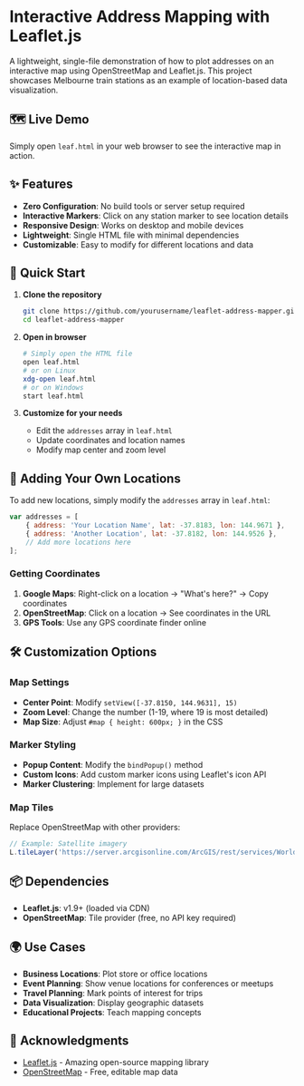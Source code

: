 # Interactive Address Mapping with Leaflet.js

A lightweight, single-file demonstration of how to plot addresses on an interactive map using OpenStreetMap and Leaflet.js. This project showcases Melbourne train stations as an example of location-based data visualization.

## 🗺️ Live Demo

Simply open `leaf.html` in your web browser to see the interactive map in action.

## ✨ Features

- **Zero Configuration**: No build tools or server setup required
- **Interactive Markers**: Click on any station marker to see location details
- **Responsive Design**: Works on desktop and mobile devices
- **Lightweight**: Single HTML file with minimal dependencies
- **Customizable**: Easy to modify for different locations and data

## 🚀 Quick Start

1. **Clone the repository**
   ```bash
   git clone https://github.com/yourusername/leaflet-address-mapper.git
   cd leaflet-address-mapper
   ```

2. **Open in browser**
   ```bash
   # Simply open the HTML file
   open leaf.html
   # or on Linux
   xdg-open leaf.html
   # or on Windows
   start leaf.html
   ```

3. **Customize for your needs**
   - Edit the `addresses` array in `leaf.html`
   - Update coordinates and location names
   - Modify map center and zoom level

## 📍 Adding Your Own Locations

To add new locations, simply modify the `addresses` array in `leaf.html`:

```javascript
var addresses = [
    { address: 'Your Location Name', lat: -37.8183, lon: 144.9671 },
    { address: 'Another Location', lat: -37.8182, lon: 144.9526 },
    // Add more locations here
];
```

### Getting Coordinates

1. **Google Maps**: Right-click on a location → "What's here?" → Copy coordinates
2. **OpenStreetMap**: Click on a location → See coordinates in the URL
3. **GPS Tools**: Use any GPS coordinate finder online

## 🛠️ Customization Options

### Map Settings
- **Center Point**: Modify `setView([-37.8150, 144.9631], 15)`
- **Zoom Level**: Change the number (1-19, where 19 is most detailed)
- **Map Size**: Adjust `#map { height: 600px; }` in the CSS

### Marker Styling
- **Popup Content**: Modify the `bindPopup()` method
- **Custom Icons**: Add custom marker icons using Leaflet's icon API
- **Marker Clustering**: Implement for large datasets

### Map Tiles
Replace OpenStreetMap with other providers:
```javascript
// Example: Satellite imagery
L.tileLayer('https://server.arcgisonline.com/ArcGIS/rest/services/World_Imagery/MapServer/tile/{z}/{y}/{x}')
```

## 📦 Dependencies

- **Leaflet.js**: v1.9+ (loaded via CDN)
- **OpenStreetMap**: Tile provider (free, no API key required)

## 🌍 Use Cases

- **Business Locations**: Plot store or office locations
- **Event Planning**: Show venue locations for conferences or meetups
- **Travel Planning**: Mark points of interest for trips
- **Data Visualization**: Display geographic datasets
- **Educational Projects**: Teach mapping concepts


## 🙏 Acknowledgments

- [Leaflet.js](https://leafletjs.com/) - Amazing open-source mapping library
- [OpenStreetMap](https://www.openstreetmap.org/) - Free, editable map data